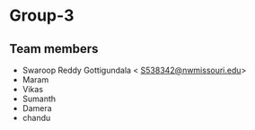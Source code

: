 # Group-3

## Team members
  
- Swaroop Reddy Gottigundala < S538342@nwmissouri.edu>
- Maram
- Vikas
- Sumanth
- Damera
- chandu
